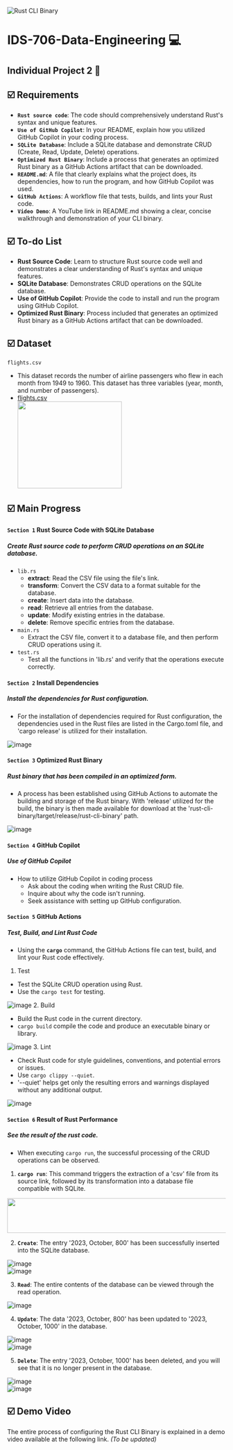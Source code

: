 ![Rust CLI Binary](https://github.com/nogibjj/IDS706-Individual-Project-2-sp699/actions/workflows/cicd.yml/badge.svg)</br>
# IDS-706-Data-Engineering :computer:

## Individual Project 2 :page_facing_up:

## :ballot_box_with_check: Requirements
* __`Rust source code`__: The code should comprehensively understand Rust's syntax and unique features.
* __`Use of GitHub Copilot`__: In your README, explain how you utilized GitHub Copilot in your coding process.
* __`SQLite Database`__: Include a SQLite database and demonstrate CRUD (Create, Read, Update, Delete) operations.
* __`Optimized Rust Binary`__: Include a process that generates an optimized Rust binary as a GitHub Actions artifact that can be downloaded.
* __`README.md`__: A file that clearly explains what the project does, its dependencies, how to run the program, and how GitHub Copilot was used.
* __`GitHub Actions`__: A workflow file that tests, builds, and lints your Rust code.
* __`Video Demo`__: A YouTube link in README.md showing a clear, concise walkthrough and demonstration of your CLI binary.

## :ballot_box_with_check: To-do List
* __Rust Source Code__: Learn to structure Rust source code well and demonstrates a clear understanding of Rust's syntax and unique features.
* __SQLite Database__: Demonstrates CRUD operations on the SQLite database.
* __Use of GitHub Copilot__: Provide the code to install and run the program using GitHub Copilot.
* __Optimized Rust Binary__: Process included that generates an optimized Rust binary as a GitHub Actions artifact that can be downloaded.

## :ballot_box_with_check: Dataset
`flights.csv`
  - This dataset records the number of airline passengers who flew in each month from 1949 to 1960. This dataset has three variables (year, month, and number of passengers).</br>
  - [flights.csv](https://github.com/nogibjj/IDS706-Individual-Project-2-sp699/raw/main/rust-cli-binary/flights.csv)</br>
<img src="https://github.com/nogibjj/IDS706-Individual-Project-2-sp699/assets/143478016/c26abf40-30d4-44d3-bc32-93e845130fda.png" width="240" height="200"/></br>

## :ballot_box_with_check: Main Progress
#### `Section 1` Rust Source Code with SQLite Database
##### Create Rust source code to perform CRUD operations on an SQLite database.
* `lib.rs`
  - __extract__: Read the CSV file using the file's link.
  - __transform__: Convert the CSV data to a format suitable for the database.
  - __create__: Insert data into the database.
  - __read__:  Retrieve all entries from the database.
  - __update__: Modify existing entries in the database.
  - __delete__: Remove specific entries from the database.
* `main.rs`
  - Extract the CSV file, convert it to a database file, and then perform CRUD operations using it.
* `test.rs`
  - Test all the functions in 'lib.rs' and verify that the operations execute correctly.
 
#### `Section 2` Install Dependencies
##### Install the dependencies for Rust configuration.
* For the installation of dependencies required for Rust configuration, the dependencies used in the Rust files are listed in the Cargo.toml file, and 'cargo release' is utilized for their installation.

![image](https://github.com/nogibjj/IDS706-Individual-Project-2-sp699/assets/143478016/ec4e7d2c-71f1-4145-a8d6-fb57d6a16165)
#### `Section 3` Optimized Rust Binary
##### Rust binary that has been compiled in an optimized form.
* A process has been established using GitHub Actions to automate the building and storage of the Rust binary. With 'release' utilized for the build, the binary is then made available for download at the 'rust-cli-binary/target/release/rust-cli-binary' path.

![image](https://github.com/nogibjj/IDS706-Individual-Project-2-sp699/assets/143478016/51b9e45c-aa07-4e51-8416-c119848c4f48)
#### `Section 4` GitHub Copilot
##### Use of GitHub Copilot
* How to utilize GitHub Copilot in coding process
  - Ask about the coding when writing the Rust CRUD file.
  - Inquire about why the code isn't running.
  - Seek assistance with setting up GitHub configuration.
#### `Section 5` GitHub Actions
##### Test, Build, and Lint Rust Code
* Using the __`cargo`__ command, the GitHub Actions file can test, build, and lint your Rust code effectively.
1. Test
  - Test the SQLite CRUD operation using Rust.
  - Use the `cargo test` for testing.

![image](https://github.com/nogibjj/IDS706-Individual-Project-2-sp699/assets/143478016/221630b9-2793-4b2d-b444-83a7a05e620a)
2. Build
  - Build the Rust code in the current directory.
  - `cargo build` compile the code and produce an executable binary or library.

![image](https://github.com/nogibjj/IDS706-Individual-Project-2-sp699/assets/143478016/58c23eaa-ecc3-431b-bbee-0174fbda8494)
3. Lint
  - Check Rust code for style guidelines, conventions, and potential errors or issues.
  - Use `cargo clippy --quiet`.
  - '--quiet' helps get only the resulting errors and warnings displayed without any additional output.

![image](https://github.com/nogibjj/IDS706-Individual-Project-2-sp699/assets/143478016/09538eab-00b7-474d-8da4-22d42e118b40)

#### `Section 6` Result of Rust Performance
##### See the result of the rust code.
* When executing `cargo run`, the successful processing of the CRUD operations can be observed.

1. __`cargo run`__: This command triggers the extraction of a 'csv' file from its source link, followed by its transformation into a database file compatible with SQLite.

<img src="https://github.com/nogibjj/IDS706-Individual-Project-2-sp699/assets/143478016/509229cc-ab48-4458-a38e-a3a32054d0e4.png" width="700" height="80"/>

2. __`Create`__: The entry '2023, October, 800' has been successfully inserted into the SQLite database.

![image](https://github.com/nogibjj/IDS706-Individual-Project-2-sp699/assets/143478016/d6683cab-7d01-427b-bce7-34b89117ba3e) </br>
![image](https://github.com/nogibjj/IDS706-Individual-Project-2-sp699/assets/143478016/c2859599-b9d3-4fab-8f77-cabd7c1d7fda)

3. __`Read`__: The entire contents of the database can be viewed through the read operation.

![image](https://github.com/nogibjj/IDS706-Individual-Project-2-sp699/assets/143478016/b3417ad4-10f8-45fc-a364-1afe42c67cd6)

4. __`Update`__: The data '2023, October, 800' has been updated to '2023, October, 1000' in the database.

![image](https://github.com/nogibjj/IDS706-Individual-Project-2-sp699/assets/143478016/f976f0b5-093c-4c45-9e3a-930b4c359d94)</br>
![image](https://github.com/nogibjj/IDS706-Individual-Project-2-sp699/assets/143478016/75459e13-ef40-4d72-9aae-56ebdcc0eb3d)

5. __`Delete`__: The entry '2023, October, 1000' has been deleted, and you will see that it is no longer present in the database.

![image](https://github.com/nogibjj/IDS706-Individual-Project-2-sp699/assets/143478016/7ea4efa0-6249-4504-aa7d-0ed081437afc)</br>
![image](https://github.com/nogibjj/IDS706-Individual-Project-2-sp699/assets/143478016/7f3a2e0d-c53d-4763-ac8c-32abfaa37311)

## :ballot_box_with_check: Demo Video
The entire process of configuring the Rust CLI Binary is explained in a demo video available at the following link. _(To be updated)_
